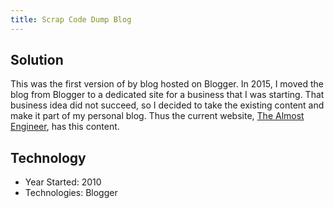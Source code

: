 ```yaml
---
title: Scrap Code Dump Blog
---
```


## Solution

This was the first version of by blog hosted on Blogger. In 2015, I moved the blog from Blogger
to a dedicated site for a business that I was starting. That business idea did not succeed,
so I decided to take the existing content and make it part of my personal blog. Thus the current
website, [The Almost Engineer](/), has this content.

## Technology

* Year Started: 2010
* Technologies: Blogger

